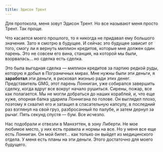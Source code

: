 ```yaml
---
title: Эдисон Трент
---
```


Для протокола, меня зовут Эдисон Трент. Но все называют меня просто Трент. Так проще.

Что касается моего прошлого, то я никогда не придавал ему большого значения. Зато я смотрю в будущее. И сейчас это будущее зависит от того, смогу ли я вернуть миллион кредитов, которые мне должен один парень. Это не совсем его вина, станция, на которой мы были, взорвалась... но сделка есть сделка.

Это была выгодная сделка — миллион кредитов за партию редкой руды, которую я добыл в Пограничных мирах. Мне нужны были эти деньги, я **заработал** эти деньги, я рисковал жизнью ради этих денег. Представитель GMG, этот парень Лонниган, уже собирался завершить сделку, когда вдруг все вокруг начало рушиться. Сирены, пожар, все как полагается. Мы не могли добраться до наших кораблей, и, что еще хуже, опорная балка ударила Лоннигана по голове. Он выглядел плохо, поэтому я схватил его и затащил в спасательную капсулу, в последний раз взглянул на свой груз, разбросанный по палубе, и затем дернул за рычаг. Пять секунд спустя — бум. Все исчезло.

Нас подобрали и отвезли в Манхэттен, в зону Либерти. Не мое любимое место, у них есть правила и нормы на все. Но у меня все еще есть Лонниган. Он мой билет... как только он выйдет из медицинского отдела. У меня есть планы на эти деньги. Этого достаточно для моего будущего.
